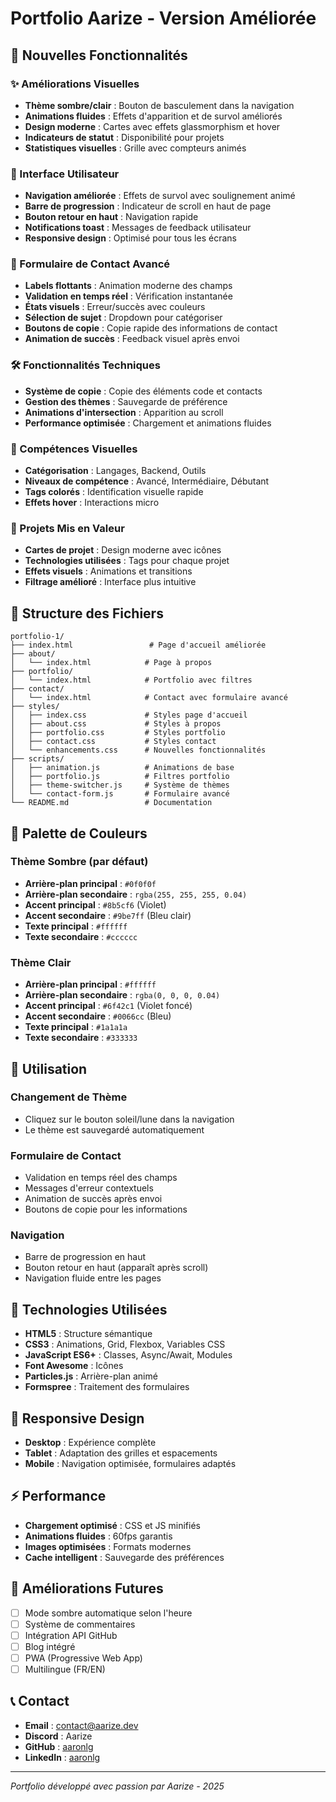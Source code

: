 # Portfolio Aarize - Version Améliorée

## 🚀 Nouvelles Fonctionnalités

### ✨ Améliorations Visuelles
- **Thème sombre/clair** : Bouton de basculement dans la navigation
- **Animations fluides** : Effets d'apparition et de survol améliorés
- **Design moderne** : Cartes avec effets glassmorphism et hover
- **Indicateurs de statut** : Disponibilité pour projets
- **Statistiques visuelles** : Grille avec compteurs animés

### 🎨 Interface Utilisateur
- **Navigation améliorée** : Effets de survol avec soulignement animé
- **Barre de progression** : Indicateur de scroll en haut de page
- **Bouton retour en haut** : Navigation rapide
- **Notifications toast** : Messages de feedback utilisateur
- **Responsive design** : Optimisé pour tous les écrans

### 📝 Formulaire de Contact Avancé
- **Labels flottants** : Animation moderne des champs
- **Validation en temps réel** : Vérification instantanée
- **États visuels** : Erreur/succès avec couleurs
- **Sélection de sujet** : Dropdown pour catégoriser
- **Boutons de copie** : Copie rapide des informations de contact
- **Animation de succès** : Feedback visuel après envoi

### 🛠 Fonctionnalités Techniques
- **Système de copie** : Copie des éléments code et contacts
- **Gestion des thèmes** : Sauvegarde de préférence
- **Animations d'intersection** : Apparition au scroll
- **Performance optimisée** : Chargement et animations fluides

### 📱 Compétences Visuelles
- **Catégorisation** : Langages, Backend, Outils
- **Niveaux de compétence** : Avancé, Intermédiaire, Débutant
- **Tags colorés** : Identification visuelle rapide
- **Effets hover** : Interactions micro

### 🎯 Projets Mis en Valeur
- **Cartes de projet** : Design moderne avec icônes
- **Technologies utilisées** : Tags pour chaque projet
- **Effets visuels** : Animations et transitions
- **Filtrage amélioré** : Interface plus intuitive

## 📁 Structure des Fichiers

```
portfolio-1/
├── index.html                 # Page d'accueil améliorée
├── about/
│   └── index.html            # Page à propos
├── portfolio/
│   └── index.html            # Portfolio avec filtres
├── contact/
│   └── index.html            # Contact avec formulaire avancé
├── styles/
│   ├── index.css             # Styles page d'accueil
│   ├── about.css             # Styles à propos
│   ├── portfolio.css         # Styles portfolio
│   ├── contact.css           # Styles contact
│   └── enhancements.css      # Nouvelles fonctionnalités
├── scripts/
│   ├── animation.js          # Animations de base
│   ├── portfolio.js          # Filtres portfolio
│   ├── theme-switcher.js     # Système de thèmes
│   └── contact-form.js       # Formulaire avancé
└── README.md                 # Documentation
```

## 🎨 Palette de Couleurs

### Thème Sombre (par défaut)
- **Arrière-plan principal** : `#0f0f0f`
- **Arrière-plan secondaire** : `rgba(255, 255, 255, 0.04)`
- **Accent principal** : `#8b5cf6` (Violet)
- **Accent secondaire** : `#9be7ff` (Bleu clair)
- **Texte principal** : `#ffffff`
- **Texte secondaire** : `#cccccc`

### Thème Clair
- **Arrière-plan principal** : `#ffffff`
- **Arrière-plan secondaire** : `rgba(0, 0, 0, 0.04)`
- **Accent principal** : `#6f42c1` (Violet foncé)
- **Accent secondaire** : `#0066cc` (Bleu)
- **Texte principal** : `#1a1a1a`
- **Texte secondaire** : `#333333`

## 🚀 Utilisation

### Changement de Thème
- Cliquez sur le bouton soleil/lune dans la navigation
- Le thème est sauvegardé automatiquement

### Formulaire de Contact
- Validation en temps réel des champs
- Messages d'erreur contextuels
- Animation de succès après envoi
- Boutons de copie pour les informations

### Navigation
- Barre de progression en haut
- Bouton retour en haut (apparaît après scroll)
- Navigation fluide entre les pages

## 🔧 Technologies Utilisées

- **HTML5** : Structure sémantique
- **CSS3** : Animations, Grid, Flexbox, Variables CSS
- **JavaScript ES6+** : Classes, Async/Await, Modules
- **Font Awesome** : Icônes
- **Particles.js** : Arrière-plan animé
- **Formspree** : Traitement des formulaires

## 📱 Responsive Design

- **Desktop** : Expérience complète
- **Tablet** : Adaptation des grilles et espacements
- **Mobile** : Navigation optimisée, formulaires adaptés

## ⚡ Performance

- **Chargement optimisé** : CSS et JS minifiés
- **Animations fluides** : 60fps garantis
- **Images optimisées** : Formats modernes
- **Cache intelligent** : Sauvegarde des préférences

## 🎯 Améliorations Futures

- [ ] Mode sombre automatique selon l'heure
- [ ] Système de commentaires
- [ ] Intégration API GitHub
- [ ] Blog intégré
- [ ] PWA (Progressive Web App)
- [ ] Multilingue (FR/EN)

## 📞 Contact

- **Email** : contact@aarize.dev
- **Discord** : Aarize
- **GitHub** : [aaronlg](https://github.com/aaronlg)
- **LinkedIn** : [aaronlg](https://linkedin.com/in/aaronlg)

---

*Portfolio développé avec passion par Aarize - 2025*